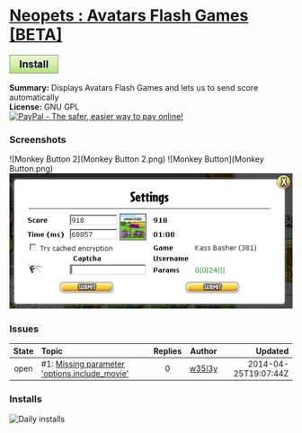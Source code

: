 # [Neopets : Avatars Flash Games [BETA]](.)

[![Install](../../resources/image/install_button.jpg)](../../../../raw/master/scripts/Neopets__Avatars_Flash_Games_[BETA]/127882.user.js)

**Summary:** Displays Avatars Flash Games and lets us to send score automatically<br />
**License:** GNU GPL<br />
[![PayPal - The safer, easier way to pay online!](https://www.paypalobjects.com/en_US/i/btn/btn_donate_SM.gif "PayPal - The safer, easier way to pay online!")](http://goo.gl/Fv19S)

### Screenshots
![Monkey Button 2](Monkey Button 2.png)
![Monkey Button](Monkey Button.png)
![Settings](Settings.png)


### Issues
State|Topic|Replies|Author|Updated
:---:|:---|:---:|:---:|---:
open|#1: [Missing parameter 'options.include_movie'](https://github.com/w35l3y/userscripts/issues/1)|0|[w35l3y](https://github.com/w35l3y)|2014-04-25T19:07:44Z

### Installs
![Daily installs](http://gm.wesley.eti.br/count.php?id=scripts/scripts/Neopets__Avatars_Flash_Games_[BETA]/127882.user.js&type=image)
